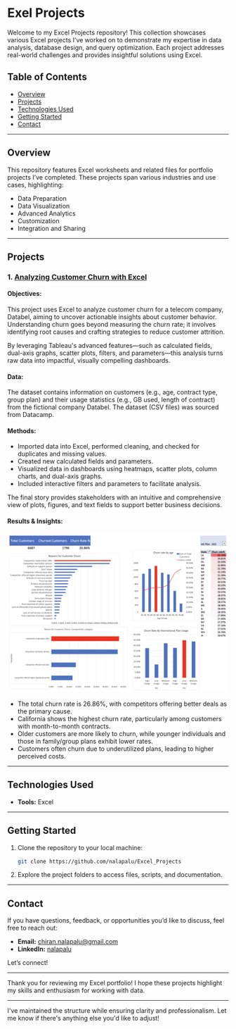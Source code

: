 # Exel Projects

Welcome to my Excel Projects repository! This collection showcases various Excel projects I’ve worked on to demonstrate my expertise in data analysis, database design, and query optimization. Each project addresses real-world challenges and provides insightful solutions using Excel.

## Table of Contents

- [Overview](#overview)
- [Projects](#projects)
- [Technologies Used](#technologies-used)
- [Getting Started](#getting-started)
- [Contact](#contact)

---

## Overview

This repository features Excel worksheets and related files for portfolio projects I’ve completed. These projects span various industries and use cases, highlighting:

- Data Preparation  
- Data Visualization  
- Advanced Analytics  
- Customization  
- Integration and Sharing  

---

## Projects

### 1. [**Analyzing Customer Churn with Excel**](https://github.com/nalapalu/Excel_Projects/blob/main/Customer_Churn/Customer_churn.xlsx)

#### Objectives:
This project uses Excel to analyze customer churn for a telecom company, Databel, aiming to uncover actionable insights about customer behavior. Understanding churn goes beyond measuring the churn rate; it involves identifying root causes and crafting strategies to reduce customer attrition.

By leveraging Tableau's advanced features—such as calculated fields, dual-axis graphs, scatter plots, filters, and parameters—this analysis turns raw data into impactful, visually compelling dashboards.

#### Data:
The dataset contains information on customers (e.g., age, contract type, group plan) and their usage statistics (e.g., GB used, length of contract) from the fictional company Databel. The dataset (CSV files) was sourced from Datacamp.

#### Methods:
- Imported data into Excel, performed cleaning, and checked for duplicates and missing values.  
- Created new calculated fields and parameters.  
- Visualized data in dashboards using heatmaps, scatter plots, column charts, and dual-axis graphs.  
- Included interactive filters and parameters to facilitate analysis.  

The final story provides stakeholders with an intuitive and comprehensive view of plots, figures, and text fields to support better business decisions.


#### Results & Insights:

<p align="center">
  <img src="Screenshot.png" width="500">
</p>

- The total churn rate is 26.86%, with competitors offering better deals as the primary cause.  
- California shows the highest churn rate, particularly among customers with month-to-month contracts.  
- Older customers are more likely to churn, while younger individuals and those in family/group plans exhibit lower rates.  
- Customers often churn due to underutilized plans, leading to higher perceived costs.  

---

## Technologies Used

- **Tools:** Excel

---

## Getting Started

1. Clone the repository to your local machine:  
   ```bash
   git clone https://github.com/nalapalu/Excel_Projects
   ```

2. Explore the project folders to access files, scripts, and documentation.

---

## Contact

If you have questions, feedback, or opportunities you’d like to discuss, feel free to reach out:

- **Email:** [chiran.nalapalu@gmail.com](mailto:chiran.nalapalu@gmail.com)  
- **LinkedIn:** [nalapalu](https://www.linkedin.com/in/nalapalu/)  

Let’s connect!

---

Thank you for reviewing my Excel portfolio! I hope these projects highlight my skills and enthusiasm for working with data.

---

I've maintained the structure while ensuring clarity and professionalism. Let me know if there's anything else you'd like to adjust!
